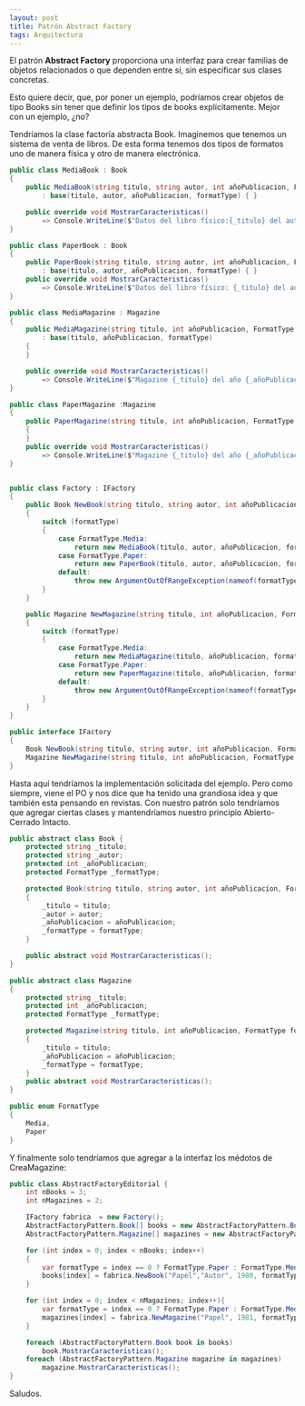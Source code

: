 ```yaml
---
layout: post
title: Patrón Abstract Factory
tags: Arquitectura
---
```


El patrón **Abstract Factory** proporciona una interfaz para crear familias de objetos relacionados o que dependen entre sí, sin especificar sus clases concretas.

Esto quiere decir, que, por poner un ejemplo, podríamos crear objetos de tipo Books sin tener que definir los tipos de books explícitamente. Mejor con un ejemplo, ¿no?

Tendríamos la clase factoría abstracta Book. Imaginemos que tenemos un sistema de venta de libros. De esta forma tenemos dos tipos de formatos uno de manera física y otro de manera electrónica.

~~~csharp
public class MediaBook : Book
{
    public MediaBook(string titulo, string autor, int añoPublicacion, FormatType formatType)
        : base(titulo, autor, añoPublicacion, formatType) { }

    public override void MostrarCaracteristicas() 
        => Console.WriteLine($"Datos del libro físico:{_titulo} del autor: {_autor} publicado el: {_añoPublicacion} en formato: {_formatType}");
}

public class PaperBook : Book
{
    public PaperBook(string titulo, string autor, int añoPublicacion, FormatType formatType)
        : base(titulo, autor, añoPublicacion, formatType) { }
    public override void MostrarCaracteristicas()
        => Console.WriteLine($"Datos del libro físico: {_titulo} del autor: {_autor} publicado el: {_añoPublicacion} en formato: {_formatType}");
}

public class MediaMagazine : Magazine
{
    public MediaMagazine(string titulo, int añoPublicacion, FormatType formatType) 
        : base(titulo, añoPublicacion, formatType)
    {
    }

    public override void MostrarCaracteristicas() 
        => Console.WriteLine($"Magazine {_titulo} del año {_añoPublicacion} en formato {_formatType} ");
}

public class PaperMagazine :Magazine
{
    public PaperMagazine(string titulo, int añoPublicacion, FormatType formatType) : base(titulo, añoPublicacion, formatType)
    {
    }
    public override void MostrarCaracteristicas() 
        => Console.WriteLine($"Magazine {_titulo} del año {_añoPublicacion} en formato {_formatType} ");
}


public class Factory : IFactory
{
    public Book NewBook(string titulo, string autor, int añoPublicacion, FormatType formatType)
    {
        switch (formatType)
        {
            case FormatType.Media:
                return new MediaBook(titulo, autor, añoPublicacion, formatType);
            case FormatType.Paper:
                return new PaperBook(titulo, autor, añoPublicacion, formatType);
            default:
                throw new ArgumentOutOfRangeException(nameof(formatType), formatType, null);
        }
    }

    public Magazine NewMagazine(string titulo, int añoPublicacion, FormatType formatType)
    {
        switch (formatType)
        {
            case FormatType.Media:
                return new MediaMagazine(titulo, añoPublicacion, formatType);
            case FormatType.Paper:
                return new PaperMagazine(titulo, añoPublicacion, formatType);
            default:
                throw new ArgumentOutOfRangeException(nameof(formatType), formatType, null);
        }
    }
}

public interface IFactory
{
    Book NewBook(string titulo, string autor, int añoPublicacion, FormatType formatType);
    Magazine NewMagazine(string titulo, int añoPublicacion, FormatType formatType);
}
~~~

Hasta aquí tendríamos la implementación solicitada del ejemplo. Pero como siempre, viene el PO y nos dice que ha tenido una grandiosa idea y que también esta pensando en revistas. Con nuestro patrón solo tendríamos que agregar ciertas clases y mantendríamos nuestro principio Abierto-Cerrado Intacto.

~~~csharp
public abstract class Book {
    protected string _titulo;
    protected string _autor;
    protected int _añoPublicacion;
    protected FormatType _formatType;

    protected Book(string titulo, string autor, int añoPublicacion, FormatType formatType)
    {
        _titulo = titulo;
        _autor = autor;
        _añoPublicacion = añoPublicacion;
        _formatType = formatType;
    }

    public abstract void MostrarCaracteristicas();
}

public abstract class Magazine
{
    protected string _titulo;
    protected int _añoPublicacion;
    protected FormatType _formatType;

    protected Magazine(string titulo, int añoPublicacion, FormatType formatType)
    {
        _titulo = titulo;
        _añoPublicacion = añoPublicacion;
        _formatType = formatType;
    }
    public abstract void MostrarCaracteristicas();
}

public enum FormatType
{
    Media,
    Paper
}


~~~

Y finalmente solo tendríamos que agregar a la interfaz los médotos de CreaMagazine:

~~~csharp
public class AbstractFactoryEditorial {
    int nBooks = 3;
    int nMagazines = 2;

    IFactory fabrica  = new Factory();
    AbstractFactoryPattern.Book[] books = new AbstractFactoryPattern.Book[nBooks];
    AbstractFactoryPattern.Magazine[] magazines = new AbstractFactoryPattern.Magazine [nMagazines];

    for (int index = 0; index < nBooks; index++)
    {
        var formatType = index == 0 ? FormatType.Paper : FormatType.Media;
        books[index] = fabrica.NewBook("Papel","Autor", 1980, formatType);
    }

    for (int index = 0; index < nMagazines; index++){
        var formatType = index == 0 ? FormatType.Paper : FormatType.Media;
        magazines[index] = fabrica.NewMagazine("Papel", 1981, formatType);
    }

    foreach (AbstractFactoryPattern.Book book in books)
        book.MostrarCaracteristicas();
    foreach (AbstractFactoryPattern.Magazine magazine in magazines)
        magazine.MostrarCaracteristicas();
}
~~~

Saludos.
